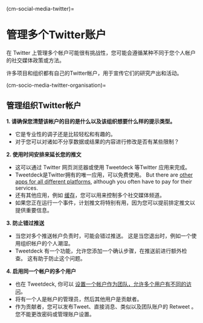 (cm-social-media-twitter)=
# 管理多个Twitter账户

在 Twitter 上管理多个帐户可能很有挑战性，您可能会遵循某种不同于您个人帐户的社交媒体政策或方法。

许多项目和组织都有自己的Twitter帐户，用于宣传它们的研究产出和活动。

(cm-socio-media-twitter-organisation)=
## 管理组织Twitter帐户

**1. 请确保您清楚该帐户的目的是什么以及该组织想要什么样的提示类型。**

* 它是专业性的调子还是比较轻松和有趣的。
* 对于您可以对诸如不分享数据或结果的内容进行修改是否有某些限制？

**2. 使用时间安排来延长您的推文**

* 这可以通过 Twitter 网页浏览器或使用 Tweetdeck 等Twitter 应用来完成。
* Tweetdeck是Twitter拥有的唯一应用，可以免费使用。 But there are [other apps for all different platforms](https://www.reviewgeek.com/52119/the-best-twitter-apps-for-every-platform/), although you often have to pay for their services.
* 还有其他应用，例如 [缓存](https://buffer.com/)，您可以用来控制多个社交媒体频道。
* 如果您正在运行一个事件，计划推文将特别有用，因为您可以提前排定推文以提供重要信息。

**3. 防止错过推送**

* 当您对多个推送帐户负责时，可能会错过推送。 这是当您退出时，例如一个使用组织帐户的个人潮湿。
* Tweetdeck 有一个功能，允许您添加一个确认步骤，在推送前进行额外检查。 这有助于防止这个问题。

**4. 启用同一个帐户的多个用户**

* 也在 Tweetdeck, 你可以 [设置一个帐户作为团队，允许多个用户有不同的访问](https://help.twitter.com/en/using-twitter/tweetdeck-teams)。
* 将有一个人是帐户的管理员，然后其他用户是贡献者。
* 作为贡献者，您可以发布Tweet、直接消息、类似以及团队账户的 Retweet 。 您不能更改密码或管理账户设置。
